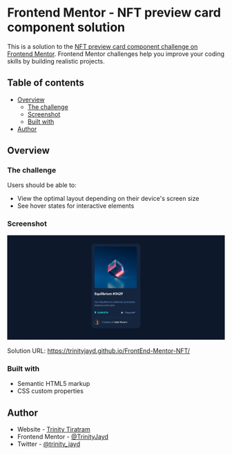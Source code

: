 # Frontend Mentor - NFT preview card component solution

This is a solution to the [NFT preview card component challenge on Frontend Mentor](https://www.frontendmentor.io/challenges/nft-preview-card-component-SbdUL_w0U). Frontend Mentor challenges help you improve your coding skills by building realistic projects. 

## Table of contents

- [Overview](#overview)
  - [The challenge](#the-challenge)
  - [Screenshot](#screenshot)
  - [Built with](#built-with)
- [Author](#author)


## Overview

### The challenge

Users should be able to:

- View the optimal layout depending on their device's screen size
- See hover states for interactive elements

### Screenshot

![My Solution](Solution.jpg)

Solution URL: https://trinityjayd.github.io/FrontEnd-Mentor-NFT/


### Built with

- Semantic HTML5 markup
- CSS custom properties

## Author

- Website - [Trinity Tiratram](https://trinityjayd.github.io/)
- Frontend Mentor - [@TrinityJayd](https://www.frontendmentor.io/profile/TrinityJayd)
- Twitter - [@trinity_jayd](https://twitter.com/trinity_jayd)



